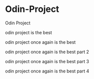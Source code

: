 # Odin-Project
Odin Project

odin project is the best

odin project once again is the best

odin project once again is the best part 2

odin project once again is the best part 3

odin project once again is the best part 4
